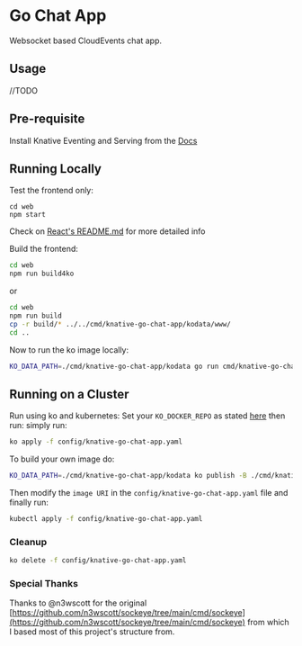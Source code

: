 # Go Chat App

Websocket based CloudEvents chat app.

## Usage

//TODO

## Pre-requisite

Install Knative Eventing and Serving from the [Docs](https://knative.dev/docs/install/quickstart-install/)

## Running Locally

Test the frontend only:
```shel
cd web
npm start
```
Check on [React's README.md](./web/README.md) for more detailed info

Build the frontend:
```bash
cd web
npm run build4ko
```
or
```bash
cd web
npm run build
cp -r build/* ../../cmd/knative-go-chat-app/kodata/www/
cd ..
```

Now to run the ko image locally:
```bash
KO_DATA_PATH=./cmd/knative-go-chat-app/kodata go run cmd/knative-go-chat-app/main.go
```

## Running on a Cluster

Run using ko and kubernetes:
Set your `KO_DOCKER_REPO` as stated [here](https://github.com/google/ko#choose-destination)
then run:
simply run:
```bash
ko apply -f config/knative-go-chat-app.yaml
```
To build your own image do:
```bash
KO_DATA_PATH=./cmd/knative-go-chat-app/kodata ko publish -B ./cmd/knative-go-chat-app/main.go
```
Then modify the `image URI` in the `config/knative-go-chat-app.yaml` file 
and finally run:
```bash
kubectl apply -f config/knative-go-chat-app.yaml
```
### Cleanup

```bash
ko delete -f config/knative-go-chat-app.yaml
```

### Special Thanks

Thanks to @n3wscott for the original [https://github.com/n3wscott/sockeye/tree/main/cmd/sockeye](https://github.com/n3wscott/sockeye/tree/main/cmd/sockeye) from which I based most of this project's structure from.
